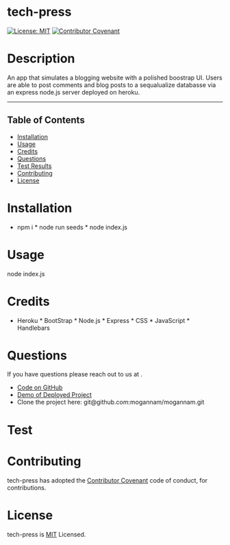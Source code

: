 # tech-press 
[![License: MIT](https://img.shields.io/badge/License-MIT-yellow.svg)](https://opensource.org/licenses/MIT)
[![Contributor Covenant](https://img.shields.io/badge/Contributor%20Covenant-2.1-4baaaa.svg)](code_of_conduct.md) 
# Description 

 <p>An app that simulates a blogging website with a polished boostrap UI. Users are able to post comments and blog posts to a sequalualize databasse via an express node.js server deployed on heroku.</p> 

 <hr>

 ## Table of Contents 

  * [Installation](#installation)
  * [Usage](#usage)
  * [Credits](#credits)
  * [Questions](#questions)
  * [Test Results](#test)
  * [Contributing](#contributing)
  * [License](#license) 
# Installation 
 * npm i * node run seeds * node index.js  
# Usage 
 node index.js 
 # Credits 
 * Heroku * BootStrap * Node.js * Express * CSS * JavaScript * Handlebars 
# Questions 
 If you have questions please reach out to us at  . 
 <ul><li><a href="https://github.com/mogannam/tech-press.git">Code on GitHub</a> </li>
  <li><a href="https://tech-press.herokuapp.com/">Demo of Deployed Project</a></li>
  <li>Clone the project here: git@github.com:mogannam/mogannam.git </li></ul> 
 

# Test 
  
# Contributing 
 tech-press has adopted the [Contributor Covenant](https://img.shields.io/badge/Contributor%20Covenant-2.1-4baaaa.svg) code of conduct, for contributions. 

 # License 
 tech-press is [MIT](https://opensource.org/licenses/MIT) Licensed. 
